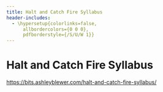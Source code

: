 ```yaml
---
title: Halt and Catch Fire Syllabus
header-includes:
  - \hypersetup{colorlinks=false,
      allbordercolors={0 0 0},
      pdfborderstyle={/S/U/W 1}}
---
```


# Halt and Catch Fire Syllabus

https://bits.ashleyblewer.com/halt-and-catch-fire-syllabus/

  

  